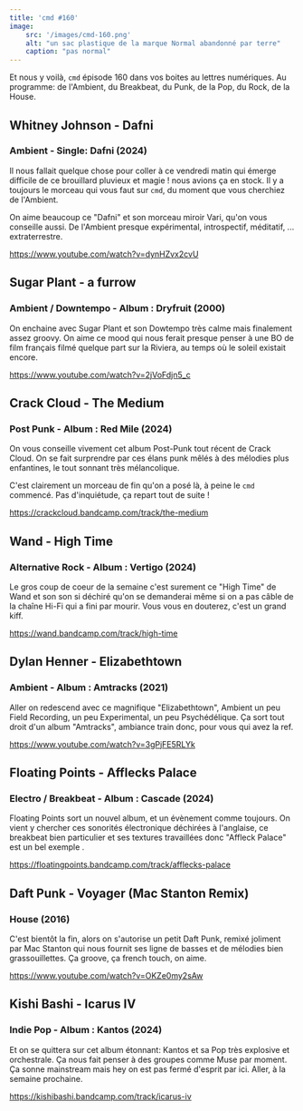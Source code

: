 ```yaml
---
title: 'cmd #160'
image:  
    src: '/images/cmd-160.png'
    alt: "un sac plastique de la marque Normal abandonné par terre" 
    caption: "pas normal"
---
```

Et nous y voilà, `cmd` épisode 160 dans vos boites au lettres numériques. Au programme: de l'Ambient, du Breakbeat, du Punk, de la Pop, du Rock, de la House.

## Whitney Johnson - Dafni 

### Ambient - Single: Dafni (2024)

Il nous fallait quelque chose pour coller à ce vendredi matin qui émerge difficile de ce brouillard pluvieux et magie ! nous avions ça en stock. Il y a toujours le morceau qui vous faut sur `cmd`, du moment que vous cherchiez de l'Ambient.

On aime beaucoup ce "Dafni" et son morceau miroir Vari, qu'on vous conseille aussi. De l'Ambient presque expérimental, introspectif, méditatif, ... extraterrestre.

https://www.youtube.com/watch?v=dynHZvx2cvU

## Sugar Plant - a furrow 

### Ambient / Downtempo - Album : Dryfruit (2000)

On enchaine avec Sugar Plant et son Dowtempo très calme mais finalement assez groovy. On aime ce mood qui nous ferait presque penser à une BO de film français filmé quelque part sur la Riviera, au temps où le soleil existait encore.

https://www.youtube.com/watch?v=2jVoFdjn5_c

## Crack Cloud - The Medium

### Post Punk - Album : Red Mile (2024)

On vous conseille vivement cet album Post-Punk tout récent de Crack Cloud. On se fait surprendre par ces élans punk mêlés à des mélodies plus enfantines, le tout sonnant très mélancolique.

C'est clairement un morceau de fin qu'on a posé là, à peine le `cmd` commencé. Pas d'inquiétude, ça repart tout de suite !

https://crackcloud.bandcamp.com/track/the-medium

## Wand - High Time 

### Alternative Rock - Album : Vertigo (2024)

Le gros coup de coeur de la semaine c'est surement ce "High Time" de Wand et son son si déchiré qu'on se demanderai même si on a pas câble de la chaîne Hi-Fi qui a fini par mourir. Vous vous en douterez, c'est un grand kiff.

https://wand.bandcamp.com/track/high-time

## Dylan Henner - Elizabethtown 

### Ambient - Album : Amtracks (2021)

Aller on redescend avec ce magnifique "Elizabethtown", Ambient un peu Field Recording, un peu Experimental, un peu Psychédélique. Ça sort tout droit d'un album "Amtracks", ambiance train donc, pour vous qui avez la ref.

https://www.youtube.com/watch?v=3gPjFE5RLYk

## Floating Points - Afflecks Palace 

### Electro / Breakbeat - Album : Cascade (2024)

Floating Points sort un nouvel album, et un évènement comme toujours. On vient y chercher ces sonorités électronique déchirées à l'anglaise, ce breakbeat bien particulier et ses textures travaillées donc "Affleck Palace" est un bel exemple .

https://floatingpoints.bandcamp.com/track/afflecks-palace

## Daft Punk - Voyager (Mac Stanton Remix) 

### House (2016)

C'est bientôt la fin, alors on s'autorise un petit Daft Punk, remixé joliment par Mac Stanton qui nous fournit ses ligne de basses et de mélodies bien grassouillettes. Ça groove, ça french touch, on aime.

https://www.youtube.com/watch?v=OKZe0my2sAw

## Kishi Bashi - Icarus IV 

### Indie Pop - Album : Kantos (2024)

Et on se quittera sur cet album étonnant: Kantos et sa Pop très explosive et orchestrale. Ça nous fait penser à des groupes comme Muse par moment. Ça sonne mainstream mais hey on est pas fermé d'esprit par ici. Aller, à la semaine prochaine.

https://kishibashi.bandcamp.com/track/icarus-iv


